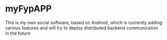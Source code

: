 # myFypAPP
This is my own social software, based on Android, which is currently adding various features and will try to deploy distributed backend communication in the future

